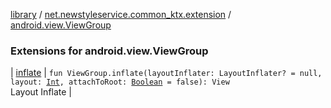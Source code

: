 [library](../../index.md) / [net.newstyleservice.common_ktx.extension](../index.md) / [android.view.ViewGroup](./index.md)

### Extensions for android.view.ViewGroup

| [inflate](inflate.md) | `fun ViewGroup.inflate(layoutInflater: LayoutInflater? = null, layout: `[`Int`](https://kotlinlang.org/api/latest/jvm/stdlib/kotlin/-int/index.html)`, attachToRoot: `[`Boolean`](https://kotlinlang.org/api/latest/jvm/stdlib/kotlin/-boolean/index.html)` = false): View`<br>Layout Inflate |

